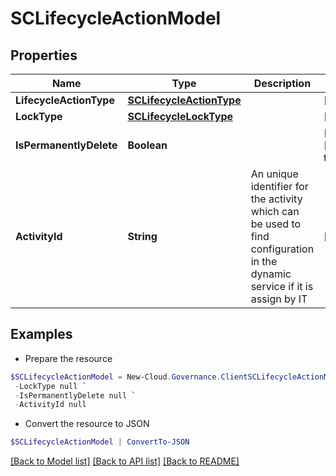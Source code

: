 # SCLifecycleActionModel
## Properties

Name | Type | Description | Notes
------------ | ------------- | ------------- | -------------
**LifecycleActionType** | [**SCLifecycleActionType**](SCLifecycleActionType.md) |  | [optional] 
**LockType** | [**SCLifecycleLockType**](SCLifecycleLockType.md) |  | [optional] 
**IsPermanentlyDelete** | **Boolean** |  | [optional] [default to $false]
**ActivityId** | **String** | An unique identifier for the activity which can be used to find configuration in the dynamic service if it is assign by IT | [optional] 

## Examples

- Prepare the resource
```powershell
$SCLifecycleActionModel = New-Cloud.Governance.ClientSCLifecycleActionModel  -LifecycleActionType null `
 -LockType null `
 -IsPermanentlyDelete null `
 -ActivityId null
```

- Convert the resource to JSON
```powershell
$SCLifecycleActionModel | ConvertTo-JSON
```

[[Back to Model list]](../README.md#documentation-for-models) [[Back to API list]](../README.md#documentation-for-api-endpoints) [[Back to README]](../README.md)

